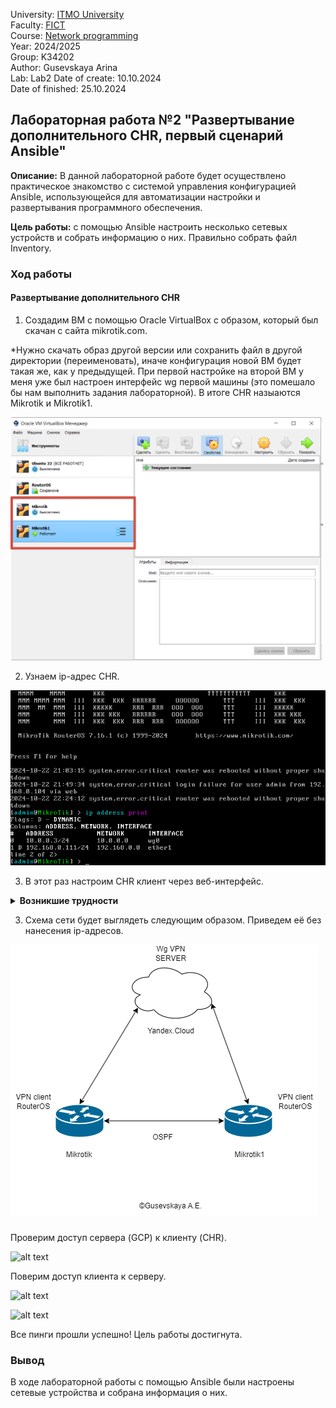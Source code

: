 University: [ITMO University](https://itmo.ru/ru/)  
Faculty: [FICT](https://fict.itmo.ru)  
Course: [Network programming](https://github.com/itmo-ict-faculty/network-programming)  
Year: 2024/2025  
Group: K34202  
Author: Gusevskaya Arina  
Lab: Lab2 
Date of create: 10.10.2024  
Date of finished: 25.10.2024 

## Лабораторная работа №2 "Развертывание дополнительного CHR, первый сценарий Ansible"

<b>Описание:</b> В данной лабораторной работе будет осуществлено практическое знакомство с системой управления конфигурацией Ansible, использующейся для автоматизации настройки и развертывания программного обеспечения.
<p><b>Цель работы:</b> с помощью Ansible настроить несколько сетевых устройств и собрать информацию о них. Правильно собрать файл Inventory.</p>

### Ход работы
#### Развертывание дополнительного CHR
1. Создадим ВМ с помощью Oracle VirtualBox с образом, который был скачан с сайта mikrotik.com.

*Нужно скачать образ другой версии или сохранить файл в другой директории (переименовать), иначе конфигурация новой ВМ будет такая же, как у предыдущей. При первой настройке на второй ВМ у меня уже был настроен интерфейс wg первой машины (это помешало бы нам выполнить задания лабораторной). В итоге CHR назыаются Mikrotik и Mikrotik1.

<img src="img/monitor.png" width="500">

2. Узнаем ip-адрес СНR.

![alt text](img/ip.png)

3. В этот раз настроим CHR клиент через веб-интерфейс.

<details>
   
<summary><b>Возникшие трудности</b></summary>
<p></p>

В лабораторной работе №1 было приянто решение развернуть VPN сервер на Google Cloud. При первом подключении VPN туннель был создан и протестирован успешно. Но при выполнении лабороторной работы №2 возникли трудности при попытке подключения. По совету преподавателя, было принято решение развернуть сервер на Yandex Cloud и повторно создать Wireguard VPN туннель c клиентом на ВМ Mikrotik.

1. Создадим ВМ в Yandex Cloud на образе Ubuntu 20.04.

![alt text](img/create.png)

2. Проверим конфигурацию и корректность работы ВМ.

![alt text](img/conf.png)


3. Установим python3 и ansible. Убедимся, что всё установлено корректно.
   
P.S. В команде проверки `ls -la /usr/bin/python3*` используем символ *, потому что мы не знаем, какая конкретно версия установлена и не можем её указать.

![alt text](img/install.png)

</details>

3. Схема сети будет выглядеть следующим образом. Приведем её без нанесения ip-адресов.

![alt text](img/Network.drawio.png)  




### 

Проверим доступ сервера (GCP) к клиенту (CHR).

![alt text](img/pingvm.png)

Поверим доступ клиента к серверу.

![alt text](img/pinggcp.png)

![alt text](img/pingipgcp.png)

Все пинги прошли успешно! Цель работы достигнута.

### Вывод
В ходе лабораторной работы с помощью Ansible были настроены сетевые устройства и собрана информация о них.

